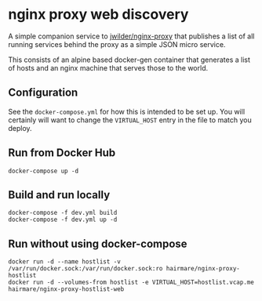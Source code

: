 # nginx proxy web discovery

A simple companion service to [jwilder/nginx-proxy](https://github.com/jwilder/nginx-proxy) that publishes a list of all running services behind the proxy as a simple JSON micro service.

This consists of an alpine based docker-gen container that generates a list of hosts and an nginx machine that serves those to the world.

## Configuration

See the `docker-compose.yml` for how this is intended to be set up. You will certainly will want to change the `VIRTUAL_HOST` entry in the file to match you deploy.

## Run from Docker Hub

```
docker-compose up -d
```

## Build and run locally

```
docker-compose -f dev.yml build
docker-compose -f dev.yml up -d
```

## Run without using docker-compose

```
docker run -d --name hostlist -v /var/run/docker.sock:/var/run/docker.sock:ro hairmare/nginx-proxy-hostlist
docker run -d --volumes-from hostlist -e VIRTUAL_HOST=hostlist.vcap.me hairmare/nginx-proxy-hostlist-web
```
